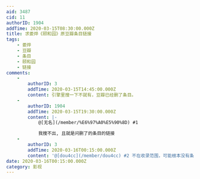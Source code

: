 ```yaml
---
aid: 3487
cid: 11
authorID: 1904
addTime: 2020-03-15T08:30:00.000Z
title: 求娄烨《颐和园》原豆瓣条目链接
tags:
    - 娄烨
    - 豆瓣
    - 条目
    - 颐和园
    - 链接
comments:
    -
        authorID: 3
        addTime: 2020-03-15T14:45:00.000Z
        content: 引擎里搜一下不就有，豆瓣已经删了条目。
    -
        authorID: 1904
        addTime: 2020-03-15T19:30:00.000Z
        content: |-
            @[无名](/member/%E6%97%A0%E5%90%8D) #1

            我搜不出, 且就是问删了的条目的链接
    -
        authorID: 3
        addTime: 2020-03-16T00:15:00.000Z
        content: '@[dou4cc](/member/dou4cc) #2 不在收录范围，可能根本没有条目。'
date: 2020-03-16T00:15:00.000Z
category: 影视
---
```



